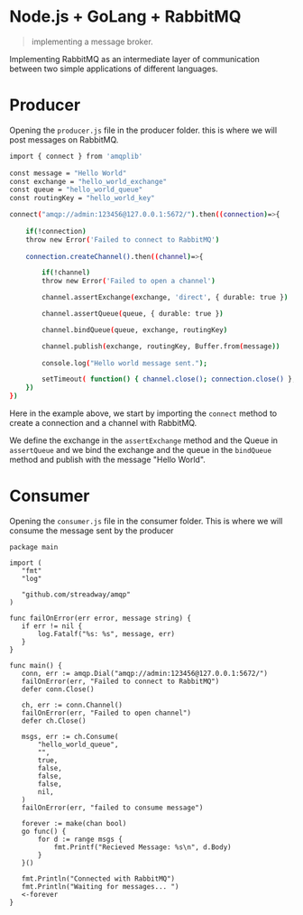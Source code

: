 # Node.js + GoLang + RabbitMQ
> implementing a message broker.

Implementing RabbitMQ as an intermediate layer of communication between two simple applications of different languages.

# Producer

Opening the `producer.js` file in the producer folder. this is where we will post messages on RabbitMQ.

```sh
import { connect } from 'amqplib'  
    
const message = "Hello World"
const exchange = "hello_world_exchange"
const queue = "hello_world_queue"
const routingKey = "hello_world_key"

connect("amqp://admin:123456@127.0.0.1:5672/").then((connection)=>{
    
    if(!connection)
    throw new Error('Failed to connect to RabbitMQ')
    
    connection.createChannel().then((channel)=>{

        if(!channel)
        throw new Error('Failed to open a channel')

        channel.assertExchange(exchange, 'direct', { durable: true })

        channel.assertQueue(queue, { durable: true })

        channel.bindQueue(queue, exchange, routingKey)

        channel.publish(exchange, routingKey, Buffer.from(message)) 
        
        console.log("Hello world message sent.");

        setTimeout( function() { channel.close(); connection.close() }, 500 );
    })
})
``` 

Here in the example above, we start by importing the `connect` method to create a connection and a channel with RabbitMQ.

We define the exchange in the `assertExchange` method and the Queue in `assertQueue` and we bind the exchange and the queue in the `bindQueue` method and publish with the message "Hello World".


# Consumer
 Opening the `consumer.js` file in the consumer folder. This is where we will consume the message sent by the producer
 
 ```
 package main

import (
	"fmt"
	"log"

	"github.com/streadway/amqp"
)

func failOnError(err error, message string) {
	if err != nil {
		log.Fatalf("%s: %s", message, err)
	}
}

func main() {
	conn, err := amqp.Dial("amqp://admin:123456@127.0.0.1:5672/")
	failOnError(err, "Failed to connect to RabbitMQ")
	defer conn.Close()

	ch, err := conn.Channel()
	failOnError(err, "Failed to open channel")
	defer ch.Close()

	msgs, err := ch.Consume(
		"hello_world_queue",
		"",
		true,
		false,
		false,
		false,
		nil,
	)
	failOnError(err, "failed to consume message")

	forever := make(chan bool)
	go func() {
		for d := range msgs {
			fmt.Printf("Recieved Message: %s\n", d.Body)
		}
	}()

	fmt.Println("Connected with RabbitMQ")
	fmt.Println("Waiting for messages... ")
	<-forever
}
```
